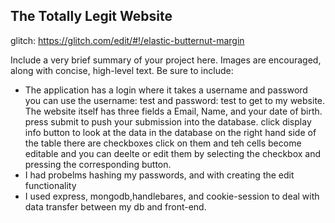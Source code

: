 ## The Totally Legit Website
glitch: 
https://glitch.com/edit/#!/elastic-butternut-margin


Include a very brief summary of your project here. Images are encouraged, along with concise, high-level text. Be sure to include:

- The application has a login where it takes a username and password you can use the username: test and password: test to get to my website.
The website itself has three fields a Email, Name, and your date of birth. press submit to push your submission into the database. click display info button
to look at the data in the database on the right hand side of the table there are checkboxes click on them and teh cells become editable and you can deelte or edit them by selecting the checkbox and pressing the corresponding button.
- I had probelms hashing my passwords, and with creating the edit functionality 
- I used express, mongodb,handlebares, and cookie-session to deal with data transfer between my db and front-end. 
